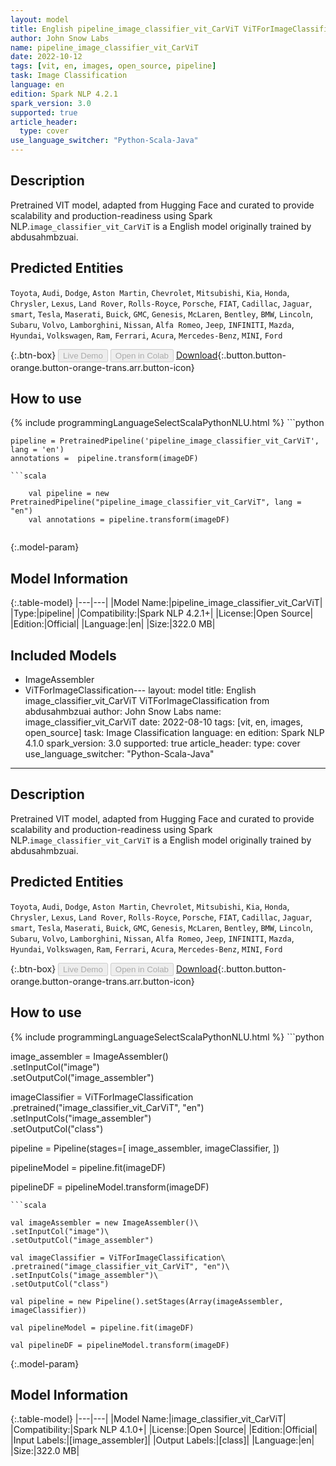 ```yaml
---
layout: model
title: English pipeline_image_classifier_vit_CarViT ViTForImageClassification from abdusahmbzuai
author: John Snow Labs
name: pipeline_image_classifier_vit_CarViT
date: 2022-10-12
tags: [vit, en, images, open_source, pipeline]
task: Image Classification
language: en
edition: Spark NLP 4.2.1
spark_version: 3.0
supported: true
article_header:
  type: cover
use_language_switcher: "Python-Scala-Java"
---
```


## Description

Pretrained VIT  model, adapted from Hugging Face and curated to provide scalability and production-readiness using Spark NLP.`image_classifier_vit_CarViT` is a English model originally trained by abdusahmbzuai.


## Predicted Entities

`Toyota`, `Audi`, `Dodge`, `Aston Martin`, `Chevrolet`, `Mitsubishi`, `Kia`, `Honda`, `Chrysler`, `Lexus`, `Land Rover`, `Rolls-Royce`, `Porsche`, `FIAT`, `Cadillac`, `Jaguar`, `smart`, `Tesla`, `Maserati`, `Buick`, `GMC`, `Genesis`, `McLaren`, `Bentley`, `BMW`, `Lincoln`, `Subaru`, `Volvo`, `Lamborghini`, `Nissan`, `Alfa Romeo`, `Jeep`, `INFINITI`, `Mazda`, `Hyundai`, `Volkswagen`, `Ram`, `Ferrari`, `Acura`, `Mercedes-Benz`, `MINI`, `Ford`

{:.btn-box}
<button class="button button-orange" disabled>Live Demo</button>
<button class="button button-orange" disabled>Open in Colab</button>
[Download](https://s3.amazonaws.com/auxdata.johnsnowlabs.com/public/models/pipeline_image_classifier_vit_CarViT_en_4.2.1_3.0_1665535262838.zip){:.button.button-orange.button-orange-trans.arr.button-icon}

## How to use



<div class="tabs-box" markdown="1">
{% include programmingLanguageSelectScalaPythonNLU.html %}
```python

    pipeline = PretrainedPipeline('pipeline_image_classifier_vit_CarViT', lang = 'en')
    annotations =  pipeline.transform(imageDF)
    
```
```scala

    val pipeline = new PretrainedPipeline("pipeline_image_classifier_vit_CarViT", lang = "en")
    val annotations = pipeline.transform(imageDF)
    
```
</div>

{:.model-param}
## Model Information

{:.table-model}
|---|---|
|Model Name:|pipeline_image_classifier_vit_CarViT|
|Type:|pipeline|
|Compatibility:|Spark NLP 4.2.1+|
|License:|Open Source|
|Edition:|Official|
|Language:|en|
|Size:|322.0 MB|

## Included Models

- ImageAssembler
- ViTForImageClassification---
layout: model
title: English image_classifier_vit_CarViT ViTForImageClassification from abdusahmbzuai
author: John Snow Labs
name: image_classifier_vit_CarViT
date: 2022-08-10
tags: [vit, en, images, open_source]
task: Image Classification
language: en
edition: Spark NLP 4.1.0
spark_version: 3.0
supported: true
article_header:
  type: cover
use_language_switcher: "Python-Scala-Java"
---

## Description

Pretrained VIT  model, adapted from Hugging Face and curated to provide scalability and production-readiness using Spark NLP.`image_classifier_vit_CarViT` is a English model originally trained by abdusahmbzuai.


## Predicted Entities

`Toyota`, `Audi`, `Dodge`, `Aston Martin`, `Chevrolet`, `Mitsubishi`, `Kia`, `Honda`, `Chrysler`, `Lexus`, `Land Rover`, `Rolls-Royce`, `Porsche`, `FIAT`, `Cadillac`, `Jaguar`, `smart`, `Tesla`, `Maserati`, `Buick`, `GMC`, `Genesis`, `McLaren`, `Bentley`, `BMW`, `Lincoln`, `Subaru`, `Volvo`, `Lamborghini`, `Nissan`, `Alfa Romeo`, `Jeep`, `INFINITI`, `Mazda`, `Hyundai`, `Volkswagen`, `Ram`, `Ferrari`, `Acura`, `Mercedes-Benz`, `MINI`, `Ford`

{:.btn-box}
<button class="button button-orange" disabled>Live Demo</button>
<button class="button button-orange" disabled>Open in Colab</button>
[Download](https://s3.amazonaws.com/auxdata.johnsnowlabs.com/public/models/image_classifier_vit_CarViT_en_4.1.0_3.0_1660165745338.zip){:.button.button-orange.button-orange-trans.arr.button-icon}

## How to use



<div class="tabs-box" markdown="1">
{% include programmingLanguageSelectScalaPythonNLU.html %}
```python

image_assembler = ImageAssembler() \
    .setInputCol("image") \
    .setOutputCol("image_assembler")

imageClassifier = ViTForImageClassification \
    .pretrained("image_classifier_vit_CarViT", "en")\
    .setInputCols("image_assembler") \
    .setOutputCol("class")

pipeline = Pipeline(stages=[
    image_assembler,
    imageClassifier,
])

pipelineModel = pipeline.fit(imageDF)

pipelineDF = pipelineModel.transform(imageDF)
```
```scala

val imageAssembler = new ImageAssembler()\
.setInputCol("image")\
.setOutputCol("image_assembler")

val imageClassifier = ViTForImageClassification\
.pretrained("image_classifier_vit_CarViT", "en")\
.setInputCols("image_assembler")\
.setOutputCol("class")

val pipeline = new Pipeline().setStages(Array(imageAssembler, imageClassifier))

val pipelineModel = pipeline.fit(imageDF)

val pipelineDF = pipelineModel.transform(imageDF)

```
</div>

{:.model-param}
## Model Information

{:.table-model}
|---|---|
|Model Name:|image_classifier_vit_CarViT|
|Compatibility:|Spark NLP 4.1.0+|
|License:|Open Source|
|Edition:|Official|
|Input Labels:|[image_assembler]|
|Output Labels:|[class]|
|Language:|en|
|Size:|322.0 MB|